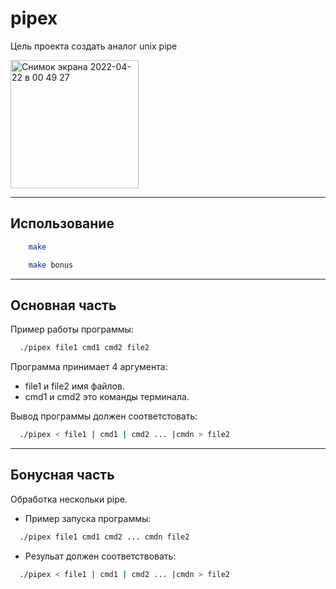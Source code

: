 # pipex

Цель проекта создать аналог unix pipe

<img width="205" alt="Снимок экрана 2022-04-22 в 00 49 27" src="https://user-images.githubusercontent.com/36243405/164557742-86b6cc8d-313a-4f55-9aac-f06721196f0e.png">

---
## Использование
```bash
    make
```
```bash
    make bonus
```
---
## Основная часть
Пример работы программы:
```bash
  ./pipex file1 cmd1 cmd2 file2
```
Программа принимает 4 аргумента:
* file1 и file2 имя файлов.
* cmd1 и cmd2 это команды терминала.

Вывод программы должен соответстовать:
```bash
  ./pipex < file1 | cmd1 | cmd2 ... |cmdn > file2
```
---
## Бонусная часть
Обработка нескольки pipe.
* Пример запуска программы:
```bash
  ./pipex file1 cmd1 cmd2 ... cmdn file2
```
* Резульат должен соответствовать:
```bash
  ./pipex < file1 | cmd1 | cmd2 ... |cmdn > file2
```


